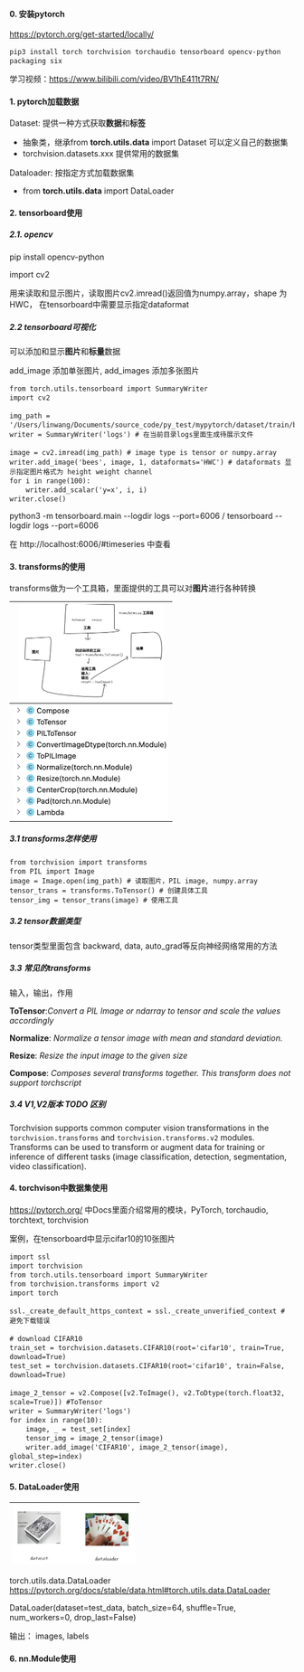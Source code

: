 #### 0. 安装pytorch

https://pytorch.org/get-started/locally/

```
pip3 install torch torchvision torchaudio tensorboard opencv-python packaging six
```

学习视频：https://www.bilibili.com/video/BV1hE411t7RN/



#### 1. pytorch加载数据

Dataset: 提供一种方式获取**数据**和**标签**

- 抽象类，继承from **torch.utils.data** import Dataset 可以定义自己的数据集
- torchvision.datasets.xxx 提供常用的数据集

Dataloader: 按指定方式加载数据集

- from **torch.utils.data** import DataLoader



#### 2. tensorboard使用

##### 2.1. opencv

pip install opencv-python

import cv2

用来读取和显示图片，读取图片cv2.imread()返回值为numpy.array，shape 为 HWC， 在tensorboard中需要显示指定dataformat

##### 2.2 tensorboard可视化

可以添加和显示**图片**和**标量**数据

add_image 添加单张图片, add_images 添加多张图片

```
from torch.utils.tensorboard import SummaryWriter
import cv2

img_path = '/Users/linwang/Documents/source_code/py_test/mypytorch/dataset/train/bees/29494643_e3410f0d37.jpg'
writer = SummaryWriter('logs') # 在当前目录logs里面生成待展示文件

image = cv2.imread(img_path) # image type is tensor or numpy.array
writer.add_image('bees', image, 1, dataformats='HWC') # dataformats 显示指定图片格式为 height weight channel
for i in range(100):
    writer.add_scalar('y=x', i, i)
writer.close()
```

python3 -m tensorboard.main --logdir logs --port=6006 / tensorboard --logdir logs --port=6006

在 http://localhost:6006/#timeseries 中查看



#### 3. transforms的使用

transforms做为一个工具箱，里面提供的工具可以对**图片**进行各种转换

| <img src="./assets/image-20240128093245775.png" alt="image-20240128093245775" style="zoom: 25%;" /> |
| ------------------------------------------------------------ |
| <img src="./assets/image-20240128091238815.png" alt="image-20240128091238815" style="zoom:50%;" /> |

##### 3.1 transforms怎样使用

```
from torchvision import transforms
from PIL import Image
image = Image.open(img_path) # 读取图片，PIL image, numpy.array 
tensor_trans = transforms.ToTensor() # 创建具体工具
tensor_img = tensor_trans(image) # 使用工具
```

##### 3.2 tensor数据类型 

tensor类型里面包含 backward, data, auto_grad等反向神经网络常用的方法

##### 3.3 常见的transforms

输入，输出，作用

**ToTensor**:*Convert a PIL Image or ndarray to tensor and scale the values accordingly*

**Normalize**: *Normalize a tensor image with mean and standard deviation.*

**Resize**: *Resize the input image to the given size*

**Compose**: *Composes several transforms together. This transform does not support torchscript*

##### 3.4 V1,V2版本 TODO 区别

Torchvision supports common computer vision transformations in the `torchvision.transforms` and `torchvision.transforms.v2` modules. Transforms can be used to transform or augment data for training or inference of different tasks (image classification, detection, segmentation, video classification).



#### 4. torchvison中数据集使用

https://pytorch.org/ 中Docs里面介绍常用的模块，PyTorch, torchaudio, torchtext, torchvision

案例，在tensorboard中显示cifar10的10张图片

```
import ssl
import torchvision
from torch.utils.tensorboard import SummaryWriter
from torchvision.transforms import v2
import torch

ssl._create_default_https_context = ssl._create_unverified_context # 避免下载错误

# download CIFAR10
train_set = torchvision.datasets.CIFAR10(root='cifar10', train=True, download=True)
test_set = torchvision.datasets.CIFAR10(root='cifar10', train=False, download=True)

image_2_tensor = v2.Compose([v2.ToImage(), v2.ToDtype(torch.float32, scale=True)]) #ToTensor
writer = SummaryWriter('logs')
for index in range(10):
    image, _ = test_set[index]
    tensor_img = image_2_tensor(image)
    writer.add_image('CIFAR10', image_2_tensor(image), global_step=index)
writer.close()
```



#### 5. DataLoader使用

| <img src="./assets/image-20240129150053354.png" alt="image-20240129150053354" style="zoom:33%;" /> |
| ------------------------------------------------------------ |

torch.utils.data.DataLoader https://pytorch.org/docs/stable/data.html#torch.utils.data.DataLoader

DataLoader(dataset=test_data, batch_size=64, shuffle=True, num_workers=0, drop_last=False)

输出： images, labels



#### 6. nn.Module使用








